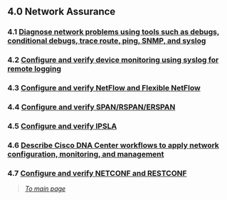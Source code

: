 ## 4.0 Network Assurance  


### 4.1 [Diagnose network problems using tools such as debugs, conditional debugs, trace route, ping, SNMP, and syslog](https://github.com/network-dluong/CCNP-ENCOR/blob/4.0-Network-Assurance/4.1%20Diagnose%20network%20problems%20using%20tools%20such%20as%20debugs,%20conditional%20debugs,%20trace%20route,%20ping,%20SNMP,%20and%20syslog.md)  


### 4.2 [Configure and verify device monitoring using syslog for remote logging](https://github.com/network-dluong/CCNP-ENCOR/blob/4.0-Network-Assurance/4.2%20Configure%20and%20verify%20device%20monitoring%20using%20syslog%20for%20remote%20logging.md)  


### 4.3 [Configure and verify NetFlow and Flexible NetFlow](https://github.com/network-dluong/CCNP-ENCOR/blob/4.0-Network-Assurance/4.3%20Configure%20and%20verify%20NetFlow%20and%20Flexible%20NetFlow.md)  


### 4.4 [Configure and verify SPAN/RSPAN/ERSPAN](https://github.com/network-dluong/CCNP-ENCOR/blob/4.0-Network-Assurance/4.4%20Configure%20and%20verify%20SPAN,%20RSPAN,%20ERSPAN.md)  


### 4.5 [Configure and verify IPSLA](https://github.com/network-dluong/CCNP-ENCOR/blob/4.0-Network-Assurance/4.5%20Configure%20and%20verify%20IPSLA.md)  


### 4.6 [Describe Cisco DNA Center workflows to apply network configuration, monitoring, and management](https://github.com/network-dluong/CCNP-ENCOR/blob/4.0-Network-Assurance/4.6%20Describe%20Cisco%20DNA%20Center%20workflows%20to%20apply%20network%20configuration%2C%20monitoring%2C%20and%20management.md)  


### 4.7 [Configure and verify NETCONF and RESTCONF](https://github.com/network-dluong/CCNP-ENCOR/blob/4.0-Network-Assurance/4.7%20Configure%20and%20verify%20NETCONF%20and%20RESTCONF.md)  


> *[To main page](https://github.com/network-dluong/CCNP-ENCOR/tree/master)*
